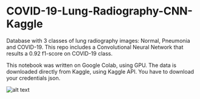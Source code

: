 # COVID-19-Lung-Radiography-CNN-Kaggle

Database with 3 classes of lung radiography images: Normal, Pneumonia and COVID-19. This repo includes a Convolutional Neural Network that results a 0.92 f1-score on COVID-19 class.

This notebook was written on Google Colab, using GPU. The data is downloaded directly from Kaggle, using Kaggle API. You have to download your credentials json.

![alt text](http://url/to/lu.png)
